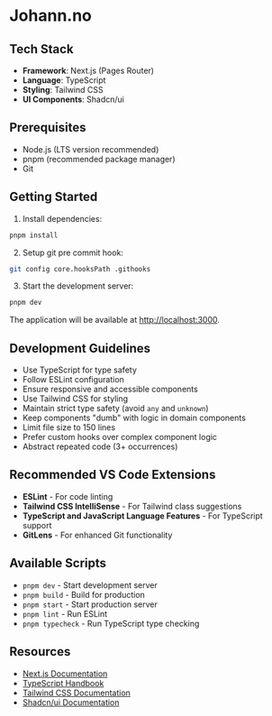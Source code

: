 # Johann.no

## Tech Stack

- **Framework**: Next.js (Pages Router)
- **Language**: TypeScript
- **Styling**: Tailwind CSS
- **UI Components**: Shadcn/ui

## Prerequisites

- Node.js (LTS version recommended)
- pnpm (recommended package manager)
- Git

## Getting Started

1. Install dependencies:

```bash
pnpm install
```
2. Setup git pre commit hook:
```bash
git config core.hooksPath .githooks
```
3. Start the development server:

```bash
pnpm dev
```

The application will be available at [http://localhost:3000](http://localhost:3000).

## Development Guidelines

- Use TypeScript for type safety
- Follow ESLint configuration
- Ensure responsive and accessible components
- Use Tailwind CSS for styling
- Maintain strict type safety (avoid `any` and `unknown`)
- Keep components "dumb" with logic in domain components
- Limit file size to 150 lines
- Prefer custom hooks over complex component logic
- Abstract repeated code (3+ occurrences)

## Recommended VS Code Extensions

- **ESLint** - For code linting
- **Tailwind CSS IntelliSense** - For Tailwind class suggestions
- **TypeScript and JavaScript Language Features** - For TypeScript support
- **GitLens** - For enhanced Git functionality

## Available Scripts

- `pnpm dev` - Start development server
- `pnpm build` - Build for production
- `pnpm start` - Start production server
- `pnpm lint` - Run ESLint
- `pnpm typecheck` - Run TypeScript type checking

## Resources

- [Next.js Documentation](https://nextjs.org/docs)
- [TypeScript Handbook](https://www.typescriptlang.org/docs/)
- [Tailwind CSS Documentation](https://tailwindcss.com/docs)
- [Shadcn/ui Documentation](https://ui.shadcn.com/)
